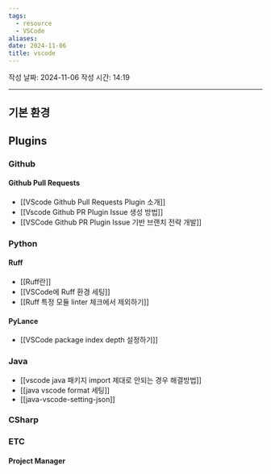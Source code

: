 ```yaml
---
tags:
  - resource
  - VSCode
aliases: 
date: 2024-11-06
title: vscode
---
```


작성 날짜: 2024-11-06
작성 시간: 14:19

---
## 기본 환경

## Plugins

### Github

#### Github Pull Requests
- [[VScode Github Pull Requests Plugin 소개]]
- [[Vscode Github PR Plugin Issue 생성 방법]]
- [[VSCode Github PR Plugin Issue 기반 브랜치 전략 개발]]

### Python

#### Ruff
- [[Ruff란]]
- [[VSCode에 Ruff 환경 세팅]]
- [[Ruff 특정 모듈 linter 체크에서 제외하기]]

#### PyLance

- [[VSCode package index depth 설정하기]]

### Java

- [[vscode java 패키지 import 제대로 안되는 경우 해결방법]]
-  [[java vscode format 세팅]]
- [[java-vscode-setting-json]]

### CSharp



### ETC

#### Project Manager